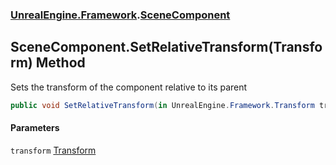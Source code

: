 ### [UnrealEngine.Framework](UnrealEngine_Framework.md 'UnrealEngine.Framework').[SceneComponent](SceneComponent.md 'UnrealEngine.Framework.SceneComponent')
## SceneComponent.SetRelativeTransform(Transform) Method
Sets the transform of the component relative to its parent  
```csharp
public void SetRelativeTransform(in UnrealEngine.Framework.Transform transform);
```
#### Parameters
<a name='UnrealEngine_Framework_SceneComponent_SetRelativeTransform(UnrealEngine_Framework_Transform)_transform'></a>
`transform` [Transform](Transform.md 'UnrealEngine.Framework.Transform')  
  
